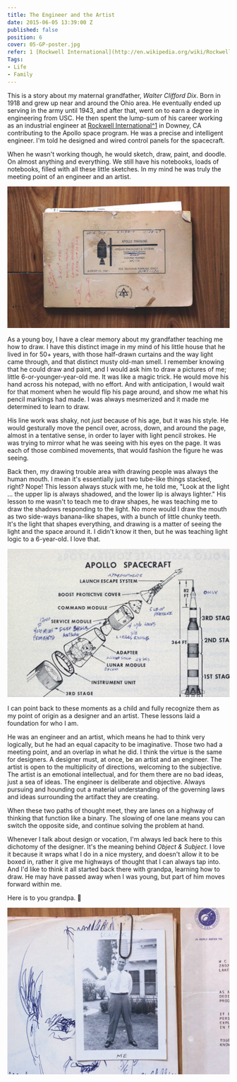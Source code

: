 ```yaml
---
title: The Engineer and the Artist
date: 2015-06-05 13:39:00 Z
published: false
position: 6
cover: 05-GP-poster.jpg
refer: 1 [Rockwell International](http://en.wikipedia.org/wiki/Rockwell_International)
Tags:
- Life
- Family
---
```


This is a story about my maternal grandfather, _Walter Clifford Dix_. Born in 1918 and grew up near and around the Ohio area. He eventually ended up serving in the army until 1943, and after that, went on to earn a degree in engineering from USC. He then spent the lump-sum of his career working as an industrial engineer at [Rockwell International^1](#refer) in Downey, CA contributing to the Apollo space program. He was a precise and intelligent engineer. I'm told he designed and wired control panels for the spacecraft.

When he wasn't working though, he would sketch, draw, paint, and doodle. On almost anything and everything. We still have his notebooks, loads of notebooks, filled with all these little sketches. In my mind he was truly the meeting point of an engineer and an artist.

![sm](/journal/uploads/notebook.jpg)

As a young boy, I have a clear memory about my grandfather teaching me how to draw. I have this distinct image in my mind of his little house that he lived in for 50+ years, with those half-drawn curtains and the way light came through, and that distinct musty old-man smell. I remember knowing that he could draw and paint, and I would ask him to draw a pictures of me; little 6-or-younger-year-old me. It was like a magic trick. He would move his hand across his notepad, with no effort. And with anticipation, I would wait for that moment when he would flip his page around, and show me what his pencil markings had made. I was always mesmerized and it made me determined to learn to draw.

His line work was shaky, not *just* because of his age, but it was his style. He would gesturally move the pencil over, across, down, and around the page, almost in a tentative sense, in order to layer with light pencil strokes. He was trying to mirror what he was seeing with his eyes on the page. It was each of those combined movements, that would fashion the figure he was seeing.

Back then, my drawing trouble area with drawing people was always the human mouth. I mean it's essentially just two tube-like things stacked, right? Nope! This lesson always stuck with me, he told me, "Look at the light ... the upper lip is always shadowed, and the lower lip is always lighter." His lesson to me wasn't to teach me to draw shapes, he was teaching me to draw the shadows responding to the light. No more would I draw the mouth as two side-ways banana-like shapes, with a bunch of little chunky teeth. It's the light that shapes everything, and drawing is a matter of seeing the light and the space around it. I didn't know it then, but he was teaching light logic to a 6-year-old. I love that.

![xsm](/journal/uploads/apollo-img.png)

I can point back to these moments as a child and fully recognize them as my point of origin as a designer and an artist. These lessons laid a foundation for who I am.

He was an engineer and an artist, which means he had to think very logically, but he had an equal capacity to be imaginative. Those two had a meeting point, and an overlap in what he did. I think the virtue is the same for designers. A designer must, at once, be an artist and an engineer. The artist is open to the multiplicity of directions, welcoming to the subjective. The artist is an emotional intellectual, and for them there are no bad ideas, just a sea of ideas. The engineer is deliberate and objective. Always pursuing and hounding out a material understanding of the governing laws and ideas surrounding the artifact they are creating.

When these two paths of thought meet, they are lanes on a highway of thinking that function like a binary. The slowing of one lane means you can switch the opposite side, and continue solving the problem at hand.

Whenever I talk about design or vocation, I'm always led back here to this dichotomy of the designer. It's the meaning behind *Object & Subject*. I love it because it wraps what I do in a nice mystery, and doesn't allow it to be boxed in, rather it give me highways of thought that I can always tap into. And I'd like to think it all started back there with grandpa, learning how to draw. He may have passed away when I was young, but part of him moves forward within me.

Here is to you grandpa. 🍻

![lg](/journal/uploads/05-GP-poster.jpg)
